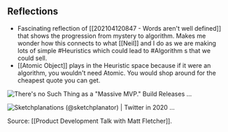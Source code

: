## Reflections
- Fascinating reflection of [[202104120847 - Words aren't well defined]] that shows the progression from mystery to algorithm. Makes me wonder how this connects to what [[Neil]] and I do as we are making lots of simple #Heuristics which could lead to #Algorithm s that we could sell. 
- [[Atomic Object]] plays in the Heuristic space because if it were an algorithm, you wouldn't need Atomic. You would shop around for the cheapest quote you can get. 

![There's no Such Thing as a "Massive MVP." Build Releases ...](https://external-content.duckduckgo.com/iu/?u=https%3A%2F%2Fspin.atomicobject.com%2Fwp-content%2Fuploads%2F20180927133930%2Ftumblr_ms7pxd9bqB1su40qeo1_500.jpg&f=1&nofb=1)

![Sketchplanations (@sketchplanator) | Twitter in 2020 ...](https://external-content.duckduckgo.com/iu/?u=https%3A%2F%2Fi.pinimg.com%2Foriginals%2F93%2F12%2F94%2F9312946ed1aa8157e8b4868dc5b71ba7.png&f=1&nofb=1)

Source: [[Product Development Talk with Matt Fletcher]]. 